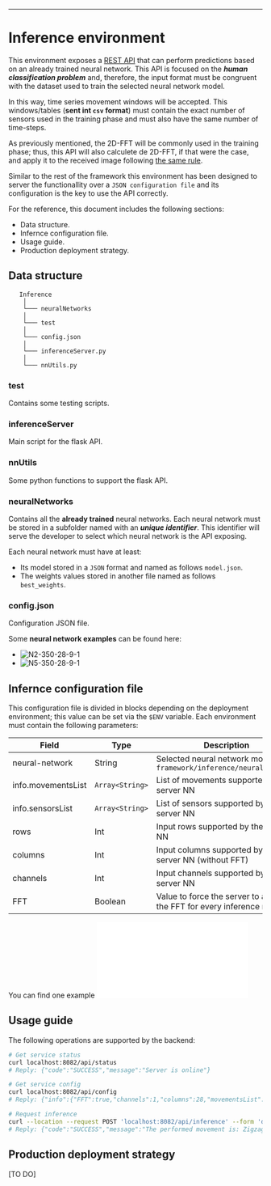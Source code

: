 -----------------------------------------

# Inference environment
This environment exposes a [REST API](https://www.seobility.net/en/wiki/REST_API) that can perform predictions based on an already trained neural network. This API is focused on the ***human classification problem*** and, therefore, the input format must be congruent with the dataset used to train the selected neural network model.

In this way, time series movement windows will be accepted. This windows/tables (**sent int `csv` format**) must contain the exact number of sensors used in the training phase and must also have the same number of time-steps.

As previously mentioned, the 2D-FFT will be commonly used in the training phase; thus, this API will also calculete de 2D-FFT, if that were the case, and apply it to the received image following [the same rule](../pre-processing/doc/images/2DFFT.png).

Similar to the rest of the framework this environment has been designed to server the functionallity over a `JSON configuration file` and its configuration is the key to use the API correctly.

For the reference, this document includes the following sections:
- Data structure.
- Infernce configuration file.
- Usage guide.
- Production deployment strategy.

## Data structure
       Inference
        │
        └─── neuralNetworks
        │   
        └─── test
        │           
        └─── config.json
        │   
        └─── inferenceServer.py
        │   
        └─── nnUtils.py

### test
Contains some testing scripts.

### inferenceServer
Main script for the flask API.

### nnUtils
Some python functions to support the flask API.

### neuralNetworks
Contains all the **already trained** neural networks. Each neural network must be stored in a subfolder named with an ***unique identifier***. This identifier will serve the developer to select which neural network is the API exposing. 

Each neural network must have at least:

- Its model stored in a `JSON` format and named as follows `model.json`.
- The weights values stored in another file named as follows `best_weights`.

### config.json
Configuration JSON file.

Some **neural network examples** can be found here:
- ![N2-350-28-9-1](neuralNetworks/N2-350-28-9-1)
- ![N5-350-28-9-1](neuralNetworks/N5-350-28-9-1)

## Infernce configuration file
This configuration file is divided in blocks depending on the deployment environment; this value can be set via the `$ENV` variable. Each environment must contain the following parameters:

| Field | Type | Description |
| -------- |--------- | ----------- |
| neural-network  | String | Selected neural network model from `framework/inference/neuralNetworks`|
| info.movementsList  | `Array<String>`| List of movements supported by the server NN |
| info.sensorsList  | `Array<String>`| List of sensors supported by the server NN |
| rows  | Int | Input rows supported by the server NN |
| columns  | Int | Input columns supported by the server NN (without FFT) |
| channels  | Int | Input channels supported by the server NN |
| FFT | Boolean | Value to force the server to append the FFT for every inference request |

You can find one example ![here](config.json)

## Usage guide
The following operations are supported by the backend:
```sh
# Get service status
curl localhost:8082/api/status
# Reply: {"code":"SUCCESS","message":"Server is online"}

# Get service config
curl localhost:8082/api/config
# Reply: {"info":{"FFT":true,"channels":1,"columns":28,"movementsList":["FigureofEight","HighKneeJog","Jog","JumpingJacks","SpeedSkater","Static","Zigzag","Walk"],"rows":250,"sensorslist":["qRPV","qRTH","qRSK","qRFT","qLTH","qLSK","qLFT"]},"nueral-network":"N2-350-28-9-1"}

# Request inference
curl --location --request POST 'localhost:8082/api/inference' --form 'data_file=@"SOMEWHERE/S10-Zigzag-Orientationjoints-2-103.csv-0"'
# Reply: {"code":"SUCCESS","message":"The performed movement is: Zigzag"}
```

## Production deployment strategy
[TO DO]